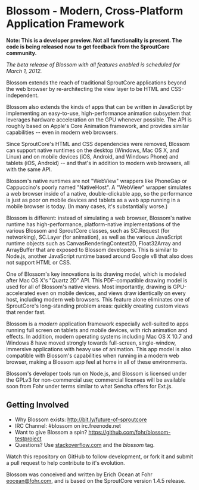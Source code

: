 Blossom - Modern, Cross-Platform Application Framework
======================================================

**Note: This is a developer preview. Not all functionality is present. The 
code is being released now to get feedback from the SproutCore community.**

_The beta release of Blossom with all features enabled is scheduled for March 1, 2012._

Blossom extends the reach of traditional SproutCore applications beyond the
web browser by re-architecting the view layer to be HTML and CSS-independent.

Blossom also extends the kinds of apps that can be written in JavaScript by 
implementing an easy-to-use, high-performance animation subsystem that 
leverages hardware acceleration on the GPU whenever possible. The API is 
roughly based on Apple's Core Animation framework, and provides similar 
capabilities -- even in modern web browsers.

Since SproutCore's HTML and CSS dependencies were removed, Blossom can 
support native runtimes on the desktop (Windows, Mac OS X, and Linux) and on 
mobile devices (iOS, Android, and Windows Phone) and tablets (iOS, Android) 
-- and that's in addition to modern web browsers, all with the same API.

Blossom's native runtimes are not "WebView" wrappers like PhoneGap or 
Cappuccino's poorly named "NativeHost". A "WebView" wrapper simulates a web 
browser inside of a native, double-clickable app, so the performance is just 
as poor on mobile devices and tablets as a web app running in a mobile 
browser is today. (In many cases, it's substantially worse.)

Blossom is different: instead of simulating a web browser, Blossom's native
runtime has high-performance, platform-native implementations of the various 
Blossom and SproutCore classes, such as SC.Request (for networking), SC.Layer 
(for animation), as well as the various JavaScript runtime objects such as 
CanvasRenderingContext2D, Float32Array and ArrayBuffer that are exposed to
Blossom developers. This is similar to Node.js, another JavaScript 
runtime based around Google v8 that also does not support HTML or CSS.

One of Blossom's key innovations is its drawing model, which is modeled after 
Mac OS X's "Quartz 2D" API. This PDF-compatible drawing model is used for all 
of Blossom's native views. Most importantly, drawing is GPU-accelerated even 
on mobile devices, and views draw identically on every host, including 
modern web browsers. This feature alone eliminates one of SproutCore's 
long-standing problem areas: quickly creating custom views that render fast.

Blossom is a *modern* application framework especially well-suited to apps 
running full screen on tablets and mobile devices, with rich animation and 
effects. In addition, modern operating systems including Mac OS X 10.7 and 
Windows 8 have moved strongly towards full-screen, single-window, immersive 
applications with heavy use of animation. This app model is also compatible 
with Blossom's capabilities when running in a modern web browser, making a 
Blossom app feel at home in all of these environments.

Blossom's developer tools run on Node.js, and Blossom is licensed under the 
GPLv3 for non-commercial use; commercial licenses will be available soon from 
Fohr under terms similar to what Sencha offers for Ext.js.

Getting Involved
----------------

* Why Blossom exists: http://bit.ly/future-of-sproutcore
* IRC Channel: #blossom on irc.freenode.net
* Want to give Blossom a spin? https://github.com/fohr/blossom-testproject
* Questions? Use [stackoverflow.com](http://stackoverflow.com/) and the *blossom* tag.

Watch this repository on GitHub to follow development, or fork it and submit 
a pull request to help contribute to it's evolution.

Blossom was conceived and written by Erich Ocean at Fohr <eocean@fohr.com>,
and is based on the SproutCore version 1.4.5 release.
